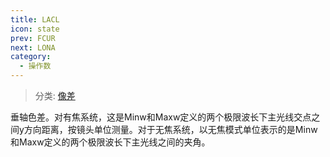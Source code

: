 ```yaml
---
title: LACL
icon: state
prev: FCUR
next: LONA
category:
  - 操作数
---
```


> 分类: [像差](/hb/operands/131/885/  "Zemax 操作数 像差")

垂轴色差。对有焦系统，这是Minw和Maxw定义的两个极限波长下主光线交点之间y方向距离，按镜头单位测量。对于无焦系统，以无焦模式单位表示的是Minw和Maxw定义的两个极限波长下主光线之间的夹角。